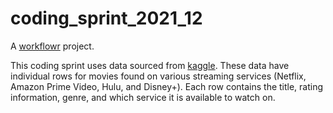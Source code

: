 # coding_sprint_2021_12

A [workflowr][] project.

This coding sprint uses data sourced from [kaggle](https://www.kaggle.com/ruchi798/movies-on-netflix-prime-video-hulu-and-disney). These data have individual rows for movies found on various streaming services (Netflix, Amazon Prime Video, Hulu, and Disney+). Each row contains the title, rating information, genre, and which service it is available to watch on.

[workflowr]: https://github.com/jdblischak/workflowr
